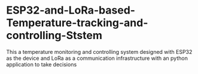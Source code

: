 # ESP32-and-LoRa-based-Temperature-tracking-and-controlling-Ststem
This a temperature monitoring and controlling system designed with ESP32 as the device and LoRa as a communication infrastructure with an python application to take decisions
